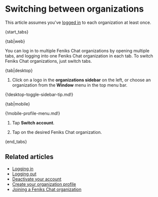 # Switching between organizations

This article assumes you've [logged in](/help/logging-in) to each organization at least once.

{start_tabs}

{tab|web}

You can log in to multiple Feniks Chat organizations by opening multiple tabs, and
logging into one Feniks Chat organization in each tab. To switch Feniks Chat organizations,
just switch tabs.

{tab|desktop}

1. Click on a logo in the **organizations sidebar** on the left, or choose
an organization from the **Window** menu in the top menu bar.

{!desktop-toggle-sidebar-tip.md!}

{tab|mobile}

{!mobile-profile-menu.md!}

1. Tap **Switch account**.

1. Tap on the desired Feniks Chat organization.

{end_tabs}

## Related articles

* [Logging in](logging-in)
* [Logging out](logging-out)
* [Deactivate your account](deactivate-your-account)
* [Create your organization profile](create-your-organization-profile)
* [Joining a Feniks Chat organization](/help/join-a-zulip-organization)
